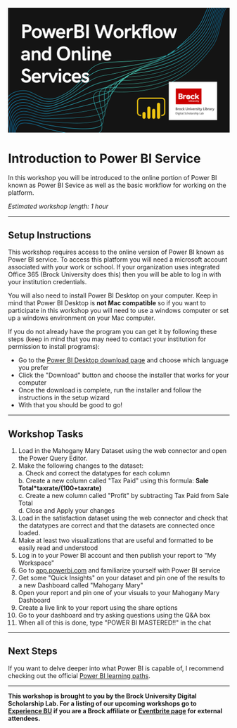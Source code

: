 ![Tool Logo](PowerBI-Workflow.png)


# Introduction to Power BI Service
In this workshop you will be introduced to the online portion of Power BI known as Power BI Sevice as well as the basic workflow for working on the platform.  

*Estimated workshop length: 1 hour*


----

## Setup Instructions
This workshop requires access to the online version of Power BI known as Power BI service.  To access this platform you will need a microsoft account associated with your work or school.  If your organization uses integrated Office 365 (Brock University does this) then you will be able to log in with your institution credentials.

You will also need to install Power BI Desktop on your computer.  Keep in mind that Power BI Desktop is **not Mac compatible** so if you want to participate in this workshop you will need to use a windows computer or set up a windows environment on your Mac computer.  
  
If you do not already have the program you can get it by following these steps (keep in mind that you may need to contact your institution for permission to install programs):

- Go to the [Power BI Desktop download page](https://www.microsoft.com/en-us/download/details.aspx?id=58494) and choose which language you prefer 
- Click the "Download" button and choose the installer that works for your computer  
- Once the download is complete, run the installer and follow the instructions in the setup wizard  
- With that you should be good to go!  

----

## Workshop Tasks

1. Load in the Mahogany Mary Dataset using the web connector and open the Power Query Editor.  
2. Make the following changes to the dataset:  
  a. Check and correct the datatypes for each column  
  b. Create a new column called "Tax Paid" using this formula: **Sale Total*taxrate/(100+taxrate)**  
  c. Create a new column called "Profit" by subtracting Tax Paid from Sale Total  
  d. Close and Apply your changes  
3. Load in the satisfaction dataset using the web connector and check that the datatypes are correct and that the datasets are connected once loaded.
4. Make at least two visualizations that are useful and formatted to be easily read and understood
5. Log in to your Power BI account and then publish your report to "My Workspace"
6. Go to [app.powerbi.com](app.powerbi.com) and familiarize yourself with Power BI service
7. Get some "Quick Insights" on your dataset and pin one of the results to a new Dashboard called "Mahogany Mary"
8. Open your report and pin one of your visuals to your Mahogany Mary Dashboard
9. Create a live link to your report using the share options
10. Go to your dashboard and try asking questions using the Q&A box
11. When all of this is done, type "POWER BI MASTERED!!" in the chat

----

## Next Steps
If you want to delve deeper into what Power BI is capable of, I recommend checking out the official [Power BI learning paths](https://docs.microsoft.com/en-us/learn/powerplatform/power-bi).  
 
 
 
----
  
**This workshop is brought to you by the Brock University Digital Scholarship Lab.  For a listing of our upcoming workshops go to [Experience BU](https://experiencebu.brocku.ca/organization/dsl) if you are a Brock affiliate or [Eventbrite page](https://www.eventbrite.ca/o/brock-university-digital-scholarship-lab-21661627350) for external attendees.**

